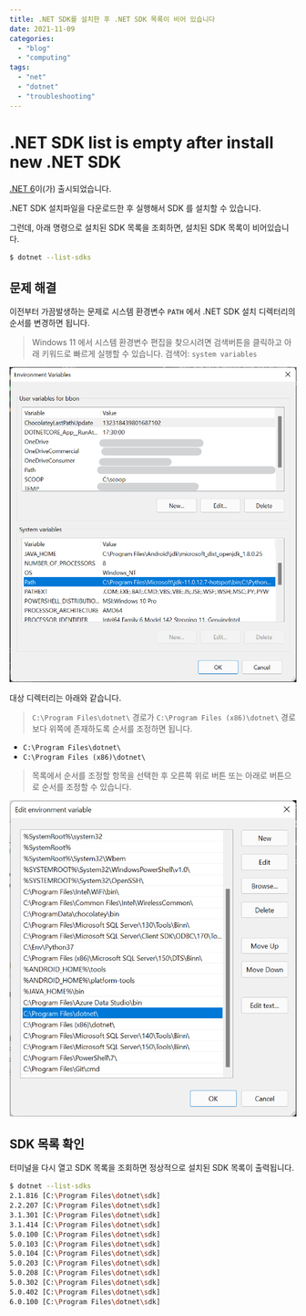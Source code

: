 ```yaml
---
title: .NET SDK를 설치한 후 .NET SDK 목록이 비어 있습니다
date: 2021-11-09
categories: 
  - "blog"
  - "computing"
tags: 
  - "net"
  - "dotnet"
  - "troubleshooting"
---    
```


# .NET SDK list is empty after install new .NET SDK

[.NET 6](https://dotnet.microsoft.com/download)이(가) 출시되었습니다.

.NET SDK 설치파일을 다운로드한 후 실행해서 SDK 를 설치할 수 있습니다.

그런데, 아래 명령으로 설치된 SDK 목록을 조회하면, 설치된 SDK 목록이 비어있습니다.

```bash
$ dotnet --list-sdks
```

## 문제 해결

이전부터 가끔발생하는 문제로 시스템 환경변수 `PATH` 에서 .NET SDK 설치 디렉터리의 순서를 변경하면 됩니다.

> Windows 11 에서 시스템 환경변수 편집을 찾으시려면 검색버튼을 클릭하고 아래 키워드로 빠르게 실행할 수 있습니다. 검색어: `system variables`

![Edit the System Environment Variables](./2021-11-09-edit-system-environment-variables.png)

대상 디렉터리는 아래와 같습니다.

> `C:\Program Files\dotnet\` 경로가 `C:\Program Files (x86)\dotnet\` 경로보다 위쪽에 존재하도록 순서를 조정하면 됩니다.

- `C:\Program Files\dotnet\`
- `C:\Program Files (x86)\dotnet\`

> 목록에서 순서를 조정할 항목을 선택한 후 오른쪽 위로 버튼 또는 아래로 버튼으로 순서를 조정할 수 있습니다.

![](./2021-11-09-edit-path.png)

## SDK 목록 확인

터미널을 다시 열고 SDK 목록을 조회하면 정상적으로 설치된 SDK 목록이 출력됩니다.

```bash
$ dotnet --list-sdks
2.1.816 [C:\Program Files\dotnet\sdk]
2.2.207 [C:\Program Files\dotnet\sdk]
3.1.301 [C:\Program Files\dotnet\sdk]
3.1.414 [C:\Program Files\dotnet\sdk]
5.0.100 [C:\Program Files\dotnet\sdk]
5.0.103 [C:\Program Files\dotnet\sdk]
5.0.104 [C:\Program Files\dotnet\sdk]
5.0.203 [C:\Program Files\dotnet\sdk]
5.0.208 [C:\Program Files\dotnet\sdk]
5.0.302 [C:\Program Files\dotnet\sdk]
5.0.402 [C:\Program Files\dotnet\sdk]
6.0.100 [C:\Program Files\dotnet\sdk]
```
